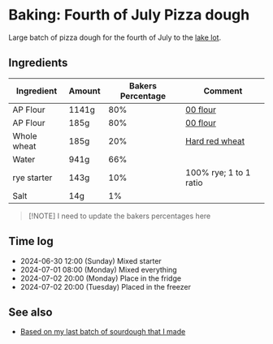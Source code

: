 # Baking: Fourth of July Pizza dough

Large batch of pizza dough for the fourth of July to the [lake lot](keg:private/1084).

## Ingredients

| Ingredient  | Amount | Bakers Percentage | Comment                  |
| ----------- | ------ | ----------------- | ------------------------ |
| AP Flour    | 1141g  | 80%               | [00 flour](../615)       |
| AP Flour    | 185g   | 80%               | [00 flour](../630)       |
| Whole wheat | 185g   | 20%               | [Hard red wheat](../632) |
| Water       | 941g   | 66%               |                          |
| rye starter | 143g   | 10%               | 100% rye; 1 to 1 ratio   |
| Salt        | 14g    | 1%                |                          |

> [!NOTE] I need to update the bakers percentages here

## Time log

- 2024-06-30 12:00 (Sunday) Mixed starter
- 2024-07-01 08:00 (Monday) Mixed everything
- 2024-07-02 20:00 (Monday) Place in the fridge
- 2024-07-02 20:00 (Tuesday) Placed in the freezer

## See also

- [Based on my last batch of sourdough that I made](../317)